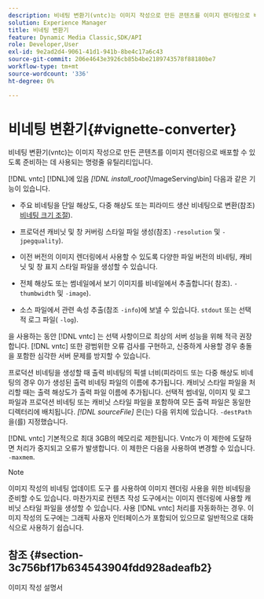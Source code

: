 ```yaml
---
description: 비네팅 변환기(vntc)는 이미지 작성으로 만든 콘텐츠를 이미지 렌더링으로 배포할 수 있도록 준비하는 데 사용되는 명령줄 유틸리티입니다.
solution: Experience Manager
title: 비네팅 변환기
feature: Dynamic Media Classic,SDK/API
role: Developer,User
exl-id: 9e2ad2d4-9061-41d1-941b-8be4c17a6c43
source-git-commit: 206e4643e3926cb85b4be2189743578f88180be7
workflow-type: tm+mt
source-wordcount: '336'
ht-degree: 0%

---
```


# 비네팅 변환기{#vignette-converter}

비네팅 변환기(vntc)는 이미지 작성으로 만든 콘텐츠를 이미지 렌더링으로 배포할 수 있도록 준비하는 데 사용되는 명령줄 유틸리티입니다.

[!DNL vntc] [!DNL]에 있음 *[!DNL install_root]*\ImageServing\bin] 다음과 같은 기능이 있습니다.

* 주요 비네팅을 단일 해상도, 다중 해상도 또는 피라미드 생산 비네팅으로 변환(참조) [비네팅 크기 조절](../../../../ir-api/vntc/utilities/c-ir-vignette-converter-vntc/c-ir-vignette-scaling.md#concept-e373a29c2f954df98d704c7723804585)).
* 프로덕션 캐비닛 및 창 커버링 스타일 파일 생성(참조) `-resolution` 및 `-jpegquality`).

* 이전 버전의 이미지 렌더링에서 사용할 수 있도록 다양한 파일 버전의 비네팅, 캐비닛 및 창 표지 스타일 파일을 생성할 수 있습니다.
* 전체 해상도 또는 썸네일에서 보기 이미지를 비네일에서 추출합니다( 참조). `-thumbwidth` 및 `-image`).
* 소스 파일에서 관련 속성 추출(참조 `-info`)에 보낼 수 있습니다. `stdout` 또는 선택적 로그 파일( `-log`).

을 사용하는 동안 [!DNL vntc] 는 선택 사항이므로 최상의 서버 성능을 위해 적극 권장합니다. [!DNL vntc] 또한 광범위한 오류 검사를 구현하고, 신중하게 사용할 경우 충돌을 포함한 심각한 서버 문제를 방지할 수 있습니다.

프로덕션 비네팅을 생성할 때 출력 비네팅의 픽셀 너비(피라미드 또는 다중 해상도 비네팅의 경우 0)가 생성된 출력 비네팅 파일의 이름에 추가됩니다. 캐비닛 스타일 파일을 처리할 때는 출력 해상도가 출력 파일 이름에 추가됩니다. 선택적 썸네일, 이미지 및 로그 파일과 프로덕션 비네팅 또는 캐비닛 스타일 파일을 포함하여 모든 출력 파일은 동일한 디렉터리에 배치됩니다. *[!DNL sourceFile]* 은(는) 다음 위치에 있습니다. `-destPath` 을(를) 지정했습니다.

[!DNL vntc] 기본적으로 최대 3GB의 메모리로 제한됩니다. Vntc가 이 제한에 도달하면 처리가 중지되고 오류가 발생합니다. 이 제한은 다음을 사용하여 변경할 수 있습니다. `-maxmem`.

>[!NOTE]
>
>이미지 작성의 비네팅 업데이트 도구 를 사용하여 이미지 렌더링 사용을 위한 비네팅을 준비할 수도 있습니다. 마찬가지로 컨텐츠 작성 도구에서는 이미지 렌더링에 사용할 캐비닛 스타일 파일을 생성할 수 있습니다. 사용 [!DNL vntc] 처리를 자동화하는 경우. 이미지 작성의 도구에는 그래픽 사용자 인터페이스가 포함되어 있으므로 일반적으로 대화식으로 사용하기 쉽습니다.

## 참조 {#section-3c756bf17b634543904fdd928adeafb2}

이미지 작성 설명서
